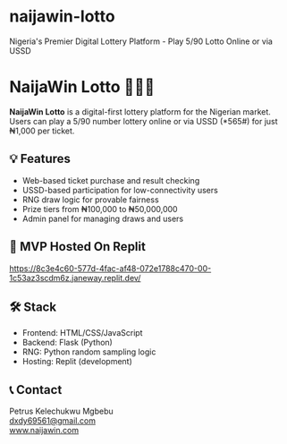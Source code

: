 # naijawin-lotto
Nigeria's Premier Digital Lottery Platform - Play 5/90 Lotto Online or via USSD
# NaijaWin Lotto 🎰🇳🇬

**NaijaWin Lotto** is a digital-first lottery platform for the Nigerian market.  
Users can play a 5/90 number lottery online or via USSD (*565#) for just ₦1,000 per ticket.

## 💡 Features
- Web-based ticket purchase and result checking
- USSD-based participation for low-connectivity users
- RNG draw logic for provable fairness
- Prize tiers from ₦100,000 to ₦50,000,000
- Admin panel for managing draws and users

## 🚀 MVP Hosted On Replit
https://8c3e4c60-577d-4fac-af48-072e1788c470-00-1c53az3scdm6z.janeway.replit.dev/

## 🛠️ Stack
- Frontend: HTML/CSS/JavaScript
- Backend: Flask (Python)
- RNG: Python random sampling logic
- Hosting: Replit (development)

## 📞 Contact
Petrus Kelechukwu Mgbebu  
[dxdy69561@gmail.com](mailto:dxdy69561@gmail.com)  
www.naijawin.com
